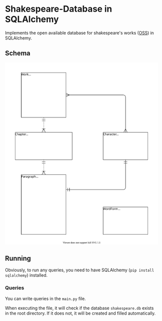 # Shakespeare-Database in SQLAlchemy
Implements the open available database for shakespeare's works ([OSS](https://www.opensourceshakespeare.org/)) in SQLAlchemy.

## Schema
![](./docs/schema.svg)

## Running
Obviously, to run any queries, you need to have SQLAlchemy (`pip install sqlalchemy`) installed.

### Queries
You can write queries in the `main.py` file.

When executing the file, it will check if the database `shakespeare.db` exists in the root directory. If it does not, it will be created and filled automatically.
